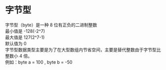 # 字节型

字节型（byte）是一种 8 位有正负的二进制整数  
最小值是 -128(-2^7)  
最大值是 127(2^7-1)  
默认值为 0  
字节型数据类型主要是为了在大型数组内节省空间，主要是替代整数由于字节型比整数小 4 倍。  
例如：byte a = 100 , byte b = -50
